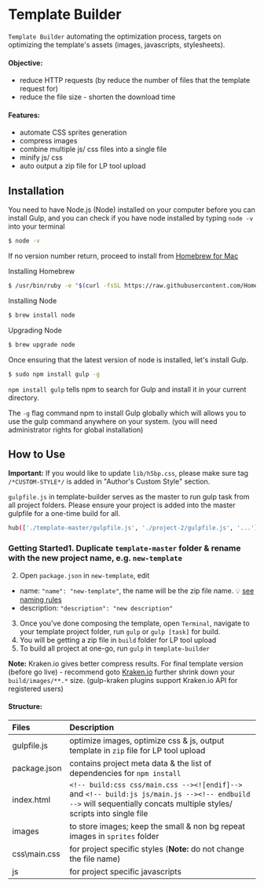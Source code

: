 Template Builder
================

`Template Builder` automating the optimization process, targets on optimizing the template's assets (images, javascripts, stylesheets).

#### Objective:
* reduce HTTP requests (by reduce the number of files that the template request for)
* reduce the file size - shorten the download time

#### Features:

* automate CSS sprites generation 
* compress images
* combine multiple js/ css files into a single file
* minify js/ css
* auto output a zip file for LP tool upload


Installation
------------

You need to have Node.js (Node) installed on your computer before you can install Gulp, and you can check if you have node installed by typing `node -v` into your terminal

``` bash
$ node -v
```

If no version number return, proceed to install from [Homebrew for Mac](http://brew.sh/)

Installing Homebrew
``` bash
$ /usr/bin/ruby -e "$(curl -fsSL https://raw.githubusercontent.com/Homebrew/install/master/install)"
```

Installing Node
``` bash
$ brew install node
```

Upgrading Node 
``` bash
$ brew upgrade node
```

Once ensuring that the latest version of node is installed, let's install Gulp.

``` bash
$ sudo npm install gulp -g
```

`npm install gulp` tells npm to search for Gulp and install it in your current directory.

The `-g` flag command npm to install Gulp globally which will allows you to use the gulp command anywhere on your system. (you will need administrator rights for global installation)


How to Use
----------

__Important:__ If you would like to update `lib/h5bp.css`, please make sure tag `/*CUSTOM-STYLE*/` is added in "Author's Custom Style" section.

`gulpfile.js` in template-builder serves as the master to run gulp task from all project folders. Please ensure your project is added into the master gulpfile for a one-time build for all.

``` bash
hub(['./template-master/gulpfile.js', './project-2/gulpfile.js', '...']);
```

### Getting Started1. Duplicate `template-master` folder & rename with the new project name, e.g. `new-template`
2. Open `package.json` in `new-template`, edit
  * name: `"name": "new-template"`, the name will be the zip file name. :bulb: [see naming rules](https://docs.npmjs.com/files/package.json)
  * description: `"description": "new description"`    
3. Once you've done composing the template, open `Terminal`, navigate to your template project folder, run `gulp` or `gulp [task]` for build.
4. You will be getting a zip file in `build` folder for LP tool upload 
5. To build all project at one-go, run `gulp` in `template-builder` 

__Note:__ Kraken.io gives better compress results. For final template version (before go live) - recommend goto [Kraken.io](https://kraken.io/web-interface) further shrink down your `build/images/**.*` size. (gulp-kraken plugins support Kraken.io API for registered users)

#### Structure:

| **Files**     | **Description**
|:--------------|:---------------------------------------------------------------
| gulpfile.js   | optimize images, optimize css & js, output template in `zip` file for LP tool upload
| package.json  | contains project meta data & the list of dependencies for `npm install`
| index.html    | `<!-- build:css css/main.css --><![endif]-->` and `<!-- build:js js/main.js --><!-- endbuild -->` will sequentially concats multiple styles/ scripts into single file 
| images        | to store images; keep the small & non bg repeat images in `sprites` folder 
| css\main.css  | for project specific styles (__Note:__ do not change the file name)
| js            | for project specific javascripts
